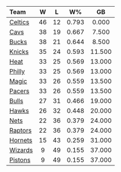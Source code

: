 | Team                            |  W  |  L  |  W%   |   GB   |
|:--------------------------------|:---:|:---:|:-----:|:------:|
| [Celtics](/r/bostonceltics)     | 46  | 12  | 0.793 | 0.000  |
| [Cavs](/r/clevelandcavs)        | 38  | 19  | 0.667 | 7.500  |
| [Bucks](/r/MkeBucks)            | 38  | 21  | 0.644 | 8.500  |
| [Knicks](/r/NYKnicks)           | 35  | 24  | 0.593 | 11.500 |
| [Heat](/r/heat)                 | 33  | 25  | 0.569 | 13.000 |
| [Philly](/r/sixers)             | 33  | 25  | 0.569 | 13.000 |
| [Magic](/r/OrlandoMagic)        | 33  | 26  | 0.559 | 13.500 |
| [Pacers](/r/pacers)             | 33  | 26  | 0.559 | 13.500 |
| [Bulls](/r/chicagobulls)        | 27  | 31  | 0.466 | 19.000 |
| [Hawks](/r/AtlantaHawks)        | 26  | 32  | 0.448 | 20.000 |
| [Nets](/r/GoNets)               | 22  | 36  | 0.379 | 24.000 |
| [Raptors](/r/torontoraptors)    | 22  | 36  | 0.379 | 24.000 |
| [Hornets](/r/CharlotteHornets)  | 15  | 43  | 0.259 | 31.000 |
| [Wizards](/r/washingtonwizards) |  9  | 49  | 0.155 | 37.000 |
| [Pistons](/r/DetroitPistons)    |  9  | 49  | 0.155 | 37.000 |